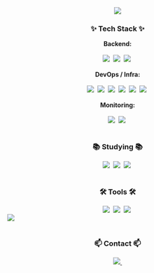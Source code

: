 <div align="center">
 <img src="https://capsule-render.vercel.app/api?type=wave&height=300&color=auto&text=Welcome%20to%20my%20GitHub:)&reversal=false" />
</div>

<!--내용 부분-->
<h3 align="center">✨ Tech Stack ✨</h3>

<!-- Backend -->
<div align="center">
  <strong>Backend:</strong><br><br>
  <img src="https://img.shields.io/badge/Java-ED8B00?style=for-the-badge&logo=openjdk&logoColor=white" />&nbsp
  <img src="https://img.shields.io/badge/Spring Boot-6DB33F?style=for-the-badge&logo=springboot&logoColor=white" />&nbsp
  <img src="https://img.shields.io/badge/MySQL-005C84?style=for-the-badge&logo=mysql&logoColor=white" />&nbsp
</div>

<br>

<!-- DevOps / Infra -->
<div align="center">
  <strong>DevOps / Infra:</strong><br><br>
  <img src="https://img.shields.io/badge/GitHub Actions-2088FF?style=for-the-badge&logo=githubactions&logoColor=white" />&nbsp
  <img src="https://img.shields.io/badge/Docker-2496ED?style=for-the-badge&logo=docker&logoColor=white" />&nbsp
  <img src="https://img.shields.io/badge/Oracle Cloud-F80000?style=for-the-badge&logo=oracle&logoColor=white" />&nbsp
  <img src="https://img.shields.io/badge/AWS-232F3E?style=for-the-badge&logo=amazonaws&logoColor=white" />&nbsp
  <img src="https://img.shields.io/badge/Kakao Cloud-FFCD00?style=for-the-badge&logo=kakaotalk&logoColor=000000" />&nbsp
  <img src="https://img.shields.io/badge/Argo CD-0175C2?style=for-the-badge&logo=argo&logoColor=white" />&nbsp
</div>

<br>

<!-- Monitoring -->
<div align="center">
  <strong>Monitoring:</strong><br><br>
  <img src="https://img.shields.io/badge/Prometheus-E6522C?style=for-the-badge&logo=prometheus&logoColor=white" />&nbsp
  <img src="https://img.shields.io/badge/Grafana-F46800?style=for-the-badge&logo=grafana&logoColor=white" />&nbsp
</div>

<br>

<h3 align="center">📚 Studying 📚</h3>
<div align="center">
 <img src="https://img.shields.io/badge/GitHub_Actions-2088FF?style=for-the-badge&logo=github-actions&logoColor=white" />&nbsp
 <img src="https://img.shields.io/badge/Amazon_AWS-FF9900?style=for-the-badge&logo=amazonaws&logoColor=white" />&nbsp
 <img src="https://img.shields.io/badge/docker-%230db7ed.svg?style=for-the-badge&logo=docker&logoColor=white" />&nbsp
</div>

<br>

<h3 align="center">🛠 Tools 🛠</h3>
<div align="center">
  <img src="https://img.shields.io/badge/intellijidea-0071C5?style=for-the-badge&logo=java&logoColor=black" />&nbsp
  <img src="https://img.shields.io/badge/git-%23F05033.svg?style=for-the-badge&logo=git&logoColor=white" />&nbsp
  <img src="https://img.shields.io/badge/Notion-000000?style=for-the-badge&logo=notion&logoColor=white" />&nbsp
</div>

<div>

 <a href="https://github.com/devxb/gitanimals">
  <img src="https://render.gitanimals.org/farms/dogsub"/>
 </a>
</div>

<br>

<h3 align="center">📫 Contact 📫</h3>
<div align="center">
  <a href="ehdtjq0909@gmail.com">
    <img
      src="https://img.shields.io/badge/ehdtjq0909@gmail.com-D14836?style=for-the-badge&logo=gmail&logoColor=white"/>&nbsp
  </a>
</div>
